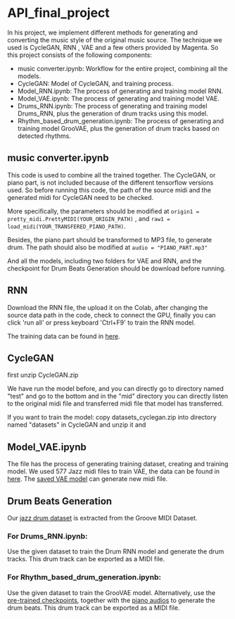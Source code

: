# API_final_project
In his project, we implement different methods for generating and converting the music style of the original music source. The technique we used is CycleGAN, RNN , VAE  and a few others provided by Magenta. So this project consists of the following components:
* music converter.ipynb: Workflow for the entire project, combining all the models.
* CycleGAN: Model of CycleGAN, and training process.
* Model_RNN.ipynb: The process of generating and training model RNN.
* Model_VAE.ipynb: The process of generating and training model VAE.
* Drums_RNN.ipynb: The process of generating and training model Drums_RNN, plus the generation of drum tracks using this model.
* Rhythm_based_drum_generation.ipynb: The process of generating and training model GrooVAE, plus the generation of drum tracks based on detected rhythms.


## music converter.ipynb
This code is used to combine all the trained together. The CycleGAN, or piano part, is not included because of the different tensorflow versions used. So before running this code, the path of the source midi and the generated midi for CycleGAN need to be checked.

More specifically, the parameters should be modified at 
`origin1 = pretty_midi.PrettyMIDI(YOUR_ORIGIN_PATH)`
, and 
`raw1 = load_midi(YOUR_TRANSFERED_PIANO_PATH)`.

Besides, the piano part should be transformed to MP3 file, to generate drum. The path should also be modified at `audio = "PIANO_PART.mp3"`

And all the models, including two folders for VAE and RNN, and the checkpoint for Drum Beats Generation should be download before running.

## RNN
Download the RNN file, the upload it on the Colab, after changing the source data path in the code, check to connect the GPU, finally you can click 'run all' or press keyboard 'Ctrl+F9' to train the RNN model.

The training data can be found in [here](https://jazzomat.hfm-weimar.de/dbformat/dboverview.html).

## CycleGAN
first unzip CycleGAN.zip

We have run the model before, and you can directly go to directory named "test" and go to the bottom and in
the "mid" directory you can directly listen to the original midi file and transferred midi file that model has transferred.

If you want to train the model: 
copy datasets_cyclegan.zip into directory named "datasets" in CycleGAN and unzip it and 

## Model_VAE.ipynb
The file has the process of generating training dataset, creating and training model. We used 577 Jazz midi files to train VAE, the data can be found in [here](https://drive.google.com/file/d/1xksnOS46bODSO5KCXClWml62pFDMSVs2/view?usp=sharing). The [saved VAE model](https://drive.google.com/drive/folders/1SxSvm-Sb2oyRVAC6BfBhctF5h8qmLsWc?usp=sharing) can generate new midi file.



## Drum Beats Generation
Our [jazz drum dataset](https://drive.google.com/drive/folders/1yZLWngJaPGHvzYkk1-NpkQiJE5bJePuF?usp=share_link) is extracted from the Groove MIDI Dataset. 
### For Drums_RNN.ipynb:
Use the given dataset to train the Drum RNN model and generate the drum tracks. This drum track can be exported as a MIDI file.
### For Rhythm_based_drum_generation.ipynb:
Use the given dataset to train the GrooVAE model. 
Alternatively, use the [pre-trained checkpoints](https://drive.google.com/drive/folders/1dVZJJV39-RuQaWFAPgRLkGIJAmHTiKT6?usp=share_link), together with the [piano audios](https://drive.google.com/drive/folders/1e5Em3_YSPlXW3_IEvppskGIqBFwzllTY?usp=share_link) to generate the drum beats. This drum track can be exported as a MIDI file.
